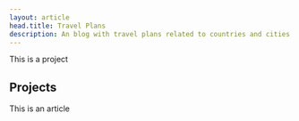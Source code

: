 ```yaml
---
layout: article
head.title: Travel Plans
description: An blog with travel plans related to countries and cities
---
```


This is a project

## Projects

This is an article
